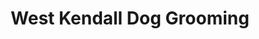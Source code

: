 ---
title: "West Kendall Dog Grooming"
url: /miami/west-kendall-dog-grooming/
shop: pet grooming
---